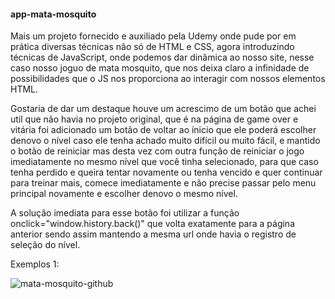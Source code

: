 #### app-mata-mosquito ####

<p>Mais um projeto fornecido e auxiliado pela Udemy onde pude por em prática diversas técnicas não só de HTML e CSS, agora introduzindo técnicas de JavaScript,
onde podemos dar dinâmica ao nosso site, nesse caso nosso joguo de mata mosquito, que nos deixa claro a infinidade de possibilidades que o JS nos proporciona
ao interagir com nossos elementos HTML.</p>
<p>Gostaria de dar um destaque houve um acrescimo de um botão que achei util que não havia no projeto original, que é na página de game over e vitária foi adicionado 
um botão de voltar ao ínicio que ele poderá escolher denovo o nível caso ele tenha achado muito difícil ou muito fácil, e mantido o botão de reiniciar mas desta vez
com outra função de reiniciar o jogo imediatamente no mesmo nível que você tinha selecionado, para que caso tenha perdido e queira tentar novamente ou tenha vencido 
e quer continuar para treinar mais, comece imediatamente e não precise passar pelo menu principal novamente e escolher denovo o mesmo nível.</p>
<p>A solução imediata para esse botão foi utilizar a função onclick="window.history.back()" que volta exatamente para a página anterior sendo assim mantendo a mesma url
onde havia o registro de seleção do nível.</p>

Exemplos 1:

![mata-mosquito-github](https://user-images.githubusercontent.com/89278014/233513202-d5d363f7-3030-4166-875c-5d4d74c616bc.gif)
